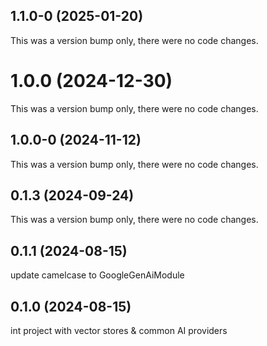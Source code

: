 ## 1.1.0-0 (2025-01-20)

This was a version bump only, there were no code changes.

# 1.0.0 (2024-12-30)

This was a version bump only, there were no code changes.

## 1.0.0-0 (2024-11-12)

This was a version bump only, there were no code changes.

## 0.1.3 (2024-09-24)

This was a version bump only, there were no code changes.

## 0.1.1 (2024-08-15)

update camelcase to GoogleGenAiModule

## 0.1.0 (2024-08-15)

int project with vector stores & common AI providers